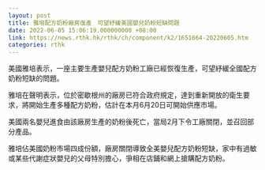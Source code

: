 ```yaml
---
layout: post
title: 雅培配方奶粉廠房復產　可望紓緩美國嬰兒奶粉短缺問題
date: 2022-06-05 15:06:19.000000000 +08:00
link: https://news.rthk.hk/rthk/ch/component/k2/1651664-20220605.htm
categories: rthk
---
```


美國雅培表示，一座主要生產嬰兒配方奶粉工廠已經恢復生產，可望紓緩全國配方奶粉短缺的問題。

雅培在聲明表示，位於密歇根州的廠房已符合政府規定，達到重新開放的衛生要求，將開始生產多種配方奶粉，估計在本月6月20日可開始供應市場。

美國兩名嬰兒進食由該廠房生產的奶粉後死亡，當局2月下令工廠關閉，並召回部分產品。

雅培佔美國奶粉市場四成份額，廠房關閉導致全美嬰兒配方奶粉短缺，家中有過敏或某些代謝症狀嬰兒的父母特別擔心，爭相在店鋪和網上搶購配方奶粉。
